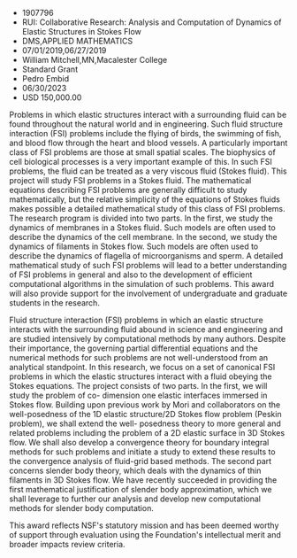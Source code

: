 
* 1907796
* RUI: Collaborative Research: Analysis and Computation of Dynamics of Elastic Structures in Stokes Flow
* DMS,APPLIED MATHEMATICS
* 07/01/2019,06/27/2019
* William Mitchell,MN,Macalester College
* Standard Grant
* Pedro Embid
* 06/30/2023
* USD 150,000.00

Problems in which elastic structures interact with a surrounding fluid can be
found throughout the natural world and in engineering. Such fluid structure
interaction (FSI) problems include the flying of birds, the swimming of fish,
and blood flow through the heart and blood vessels. A particularly important
class of FSI problems are those at small spatial scales. The biophysics of cell
biological processes is a very important example of this. In such FSI problems,
the fluid can be treated as a very viscous fluid (Stokes fluid). This project
will study FSI problems in a Stokes fluid. The mathematical equations describing
FSI problems are generally difficult to study mathematically, but the relative
simplicity of the equations of Stokes fluids makes possible a detailed
mathematical study of this class of FSI problems. The research program is
divided into two parts. In the first, we study the dynamics of membranes in a
Stokes fluid. Such models are often used to describe the dynamics of the cell
membrane. In the second, we study the dynamics of filaments in Stokes flow. Such
models are often used to describe the dynamics of flagella of microorganisms and
sperm. A detailed mathematical study of such FSI problems will lead to a better
understanding of FSI problems in general and also to the development of
efficient computational algorithms in the simulation of such problems. This
award will also provide support for the involvement of undergraduate and
graduate students in the research.

Fluid structure interaction (FSI) problems in which an elastic structure
interacts with the surrounding fluid abound in science and engineering and are
studied intensively by computational methods by many authors. Despite their
importance, the governing partial differential equations and the numerical
methods for such problems are not well-understood from an analytical standpoint.
In this research, we focus on a set of canonical FSI problems in which the
elastic structures interact with a fluid obeying the Stokes equations. The
project consists of two parts. In the first, we will study the problem of co-
dimension one elastic interfaces immersed in Stokes flow. Building upon previous
work by Mori and collaborators on the well-posedness of the 1D elastic
structure/2D Stokes flow problem (Peskin problem), we shall extend the well-
posedness theory to more general and related problems including the problem of a
2D elastic surface in 3D Stokes flow. We shall also develop a convergence theory
for boundary integral methods for such problems and initiate a study to extend
these results to the convergence analysis of fluid-grid based methods. The
second part concerns slender body theory, which deals with the dynamics of thin
filaments in 3D Stokes flow. We have recently succeeded in providing the first
mathematical justification of slender body approximation, which we shall
leverage to further our analysis and develop new computational methods for
slender body computation.

This award reflects NSF's statutory mission and has been deemed worthy of
support through evaluation using the Foundation's intellectual merit and broader
impacts review criteria.
